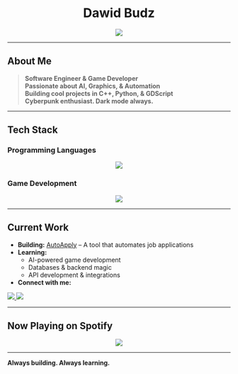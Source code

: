 <h1 align="center">Dawid Budz</h1>  

<p align="center">
  <img src="https://readme-typing-svg.herokuapp.com?font=Orbitron&size=28&color=4CAF50&center=true&vCenter=true&width=550&height=50&lines=Software+Engineer+%7C+Game+Dev;Crafting+Innovative+Software+Solutions;Optimizing+User+Experiences+Through+Code">
</p>

</p>

---

## About Me  
> **Software Engineer & Game Developer**  
> **Passionate about AI, Graphics, & Automation**  
> **Building cool projects in C++, Python, & GDScript**  
> **Cyberpunk enthusiast. Dark mode always.**

---

## Tech Stack  

### Programming Languages  
<p align="center">
  <img src="https://skillicons.dev/icons?i=cpp,c,python,java" />
</p>

### Game Development  
<p align="center">
  <img src="https://skillicons.dev/icons?i=unity,unreal,godot" />
</p>

---

## Current Work  
- **Building:** [AutoApply](https://github.com/budzskl/auto-apply) – A tool that automates job applications  
- **Learning:**  
  - AI-powered game development  
  - Databases & backend magic  
  - API development & integrations  
- **Connect with me:**  
<p align="left">
  <a href="https://www.linkedin.com/in/dawid-budz/" target="_blank">
    <img src="https://img.shields.io/badge/LinkedIn-0077B5?style=for-the-badge&logo=linkedin&logoColor=white" />
  </a>
  <a href="mailto:dawidbudz01@gmail.com">
    <img src="https://img.shields.io/badge/Email-D14836?style=for-the-badge&logo=gmail&logoColor=white" />
  </a>
</p>

---

## Now Playing on Spotify  
<p align="center">
  <img src="https://spotify-github-profile.vercel.app/api/view?uid=YOUR_SPOTIFY_USERNAME&cover_image=true&theme=default&show_offline=false&background_color=121212" />
</p>

---

**Always building. Always learning.**

